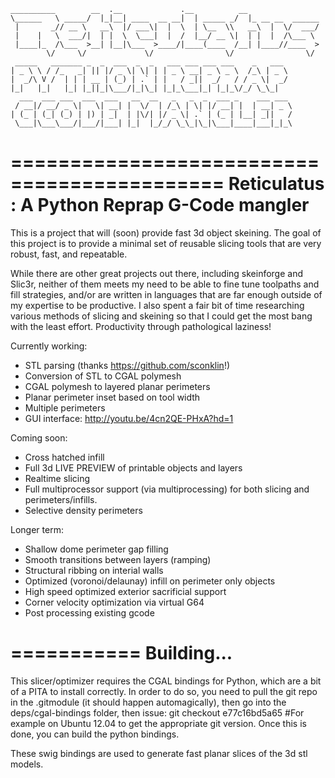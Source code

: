     __________        __  .__             .__          __                 
    \______   \ _____/  |_|__| ____  __ __|  | _____ _/  |_ __ __  ______ 
     |       _// __ \   __\  |/ ___\|  |  \  | \__  \\   __\  |  \/  ___/ 
     |    |   \  ___/|  | |  \  \___|  |  /  |__/ __ \|  | |  |  /\___ \  
     |____|_  /\___  >__| |__|\___  >____/|____(____  /__| |____//____  > 
            \/     \/             \/                \/                \/  
     _____   _______ _  _  ___  _  _   ___ ___ ___ ___    _   ___      
    | _ \ \ / /_   _| || |/ _ \| \| | | _ \ __| _ \ _ \  /_\ | _ \     
    |  _/\ V /  | | | __ | (_) | .` | |   / _||  _/   / / _ \|  _/      
    |_|   |_|   |_| |_||_|\___/|_|\_| |_|_\___|_| |_|_\/_/ \_\_|       
      ___  ___ ___  ___  ___   __  __   _   _  _  ___ _    ___ ___      
     / __|/ __/ _ \|   \| __| |  \/  | /_\ | \| |/ __| |  | __| _ \     
    | (_ | (_| (_) | |) | _|  | |\/| |/ _ \| .` | (_ | |__| _||   /     
     \___|\___\___/|___/|___| |_|  |_/_/ \_\_|\_|\___|____|___|_|_\     

============================================
Reticulatus : A Python Reprap G-Code mangler
============================================

This is a project that will (soon) provide fast 3d object skeining.
The goal of this project is to provide a minimal set of reusable
slicing tools that are very robust, fast, and repeatable.

While there are other great projects out there, including skeinforge
and Slic3r, neither of them meets my need to be able to fine tune
toolpaths and fill strategies, and/or are written in languages that
are far enough outside of my expertise to be productive. I also spent
a fair bit of time researching various methods of slicing and skeining
so that I could get the most bang with the least effort. Productivity
through pathological laziness!

Currently working:
 - STL parsing (thanks https://github.com/sconklin!)
 - Conversion of STL to CGAL polymesh
 - CGAL polymesh to layered planar perimeters
 - Planar perimeter inset based on tool width
 - Multiple perimeters
 - GUI interface: http://youtu.be/4cn2QE-PHxA?hd=1

Coming soon:
 - Cross hatched infill
 - Full 3d LIVE PREVIEW of printable objects and layers
 - Realtime slicing
 - Full multiprocessor support (via multiprocessing) for both
   slicing and perimeters/infills.
 - Selective density perimeters

Longer term:
 - Shallow dome perimeter gap filling
 - Smooth transitions between layers (ramping)
 - Structural ribbing on interial walls
 - Optimized (voronoi/delaunay) infill on perimeter only objects
 - High speed optimized exterior sacrificial support
 - Corner velocity optimization via virtual G64
 - Post processing existing gcode

 ===========
 Building...
 ===========

 This slicer/optimizer requires the CGAL bindings for Python, which are a bit
 of a PITA to install correctly. In order to do so, you need to pull the 
 git repo in the .gitmodule (it should happen automagically), then go into
 the deps/cgal-bindings folder, then issue:
 git checkout e77c16bd5a65 #For example on Ubuntu 12.04
 to get the appropriate git version. Once this is done, you can build the
 python bindings.

 These swig bindings are used to generate fast planar slices of the 3d
 stl models.
